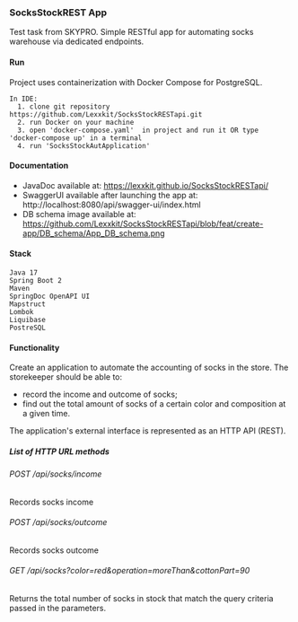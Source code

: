 ### SocksStockREST App
Test task from SKYPRO. Simple RESTful app for automating socks warehouse via dedicated endpoints.

#### Run
Project uses containerization with Docker Compose for PostgreSQL.
```
In IDE:
  1. clone git repository https://github.com/Lexxkit/SocksStockRESTapi.git
  2. run Docker on your machine
  3. open 'docker-compose.yaml'  in project and run it OR type 'docker-compose up' in a terminal
  4. run 'SocksStockAutApplication'
```

#### Documentation
- JavaDoc available at: https://lexxkit.github.io/SocksStockRESTapi/
- SwaggerUI available after launching the app at: http://localhost:8080/api/swagger-ui/index.html
- DB schema image available at: https://github.com/Lexxkit/SocksStockRESTapi/blob/feat/create-app/DB_schema/App_DB_schema.png

#### Stack
```
Java 17
Spring Boot 2
Maven
SpringDoc OpenAPI UI
Mapstruct
Lombok
Liquibase
PostreSQL
```

#### Functionality
Create an application to automate the accounting of socks in the store. The storekeeper should be able to:

- record the income and outcome of socks;
- find out the total amount of socks of a certain color and composition at a given time.

The application's external interface is represented as an HTTP API (REST).
##### List of HTTP URL methods
###### POST /api/socks/income
Records socks income
###### POST /api/socks/outcome
Records socks outcome
###### GET /api/socks?color=red&operation=moreThan&cottonPart=90
Returns the total number of socks in stock that match the query criteria passed in the parameters.
